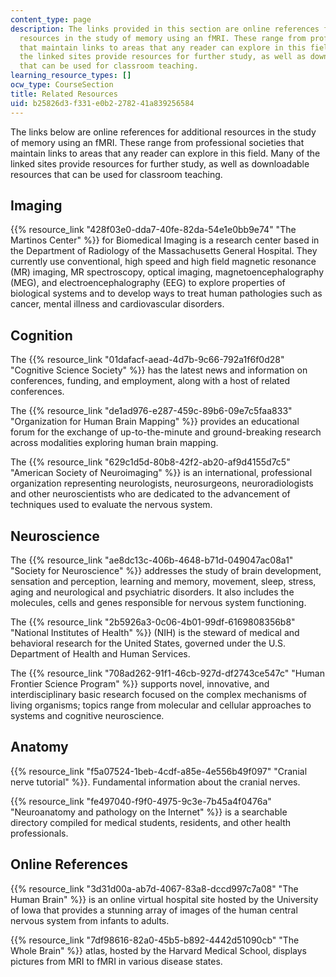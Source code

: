 ```yaml
---
content_type: page
description: The links provided in this section are online references for additional
  resources in the study of memory using an fMRI. These range from professional societies
  that maintain links to areas that any reader can explore in this field. Many of
  the linked sites provide resources for further study, as well as downloadable resources
  that can be used for classroom teaching.
learning_resource_types: []
ocw_type: CourseSection
title: Related Resources
uid: b25826d3-f331-e0b2-2782-41a839256584
---
```


The links below are online references for additional resources in the study of memory using an fMRI. These range from professional societies that maintain links to areas that any reader can explore in this field. Many of the linked sites provide resources for further study, as well as downloadable resources that can be used for classroom teaching.

Imaging
-------

{{% resource_link "428f03e0-dda7-40fe-82da-54e1e0bb9e74" "The Martinos Center" %}} for Biomedical Imaging is a research center based in the Department of Radiology of the Massachusetts General Hospital. They currently use conventional, high speed and high field magnetic resonance (MR) imaging, MR spectroscopy, optical imaging, magnetoencephalography (MEG), and electroencephalography (EEG) to explore properties of biological systems and to develop ways to treat human pathologies such as cancer, mental illness and cardiovascular disorders.

Cognition
---------

The {{% resource_link "01dafacf-aead-4d7b-9c66-792a1f6f0d28" "Cognitive Science Society" %}} has the latest news and information on conferences, funding, and employment, along with a host of related conferences.

The {{% resource_link "de1ad976-e287-459c-89b6-09e7c5faa833" "Organization for Human Brain Mapping" %}} provides an educational forum for the exchange of up-to-the-minute and ground-breaking research across modalities exploring human brain mapping.

The {{% resource_link "629c1d5d-80b8-42f2-ab20-af9d4155d7c5" "American Society of Neuroimaging" %}} is an international, professional organization representing neurologists, neurosurgeons, neuroradiologists and other neuroscientists who are dedicated to the advancement of techniques used to evaluate the nervous system.

Neuroscience
------------

The {{% resource_link "ae8dc13c-406b-4648-b71d-049047ac08a1" "Society for Neuroscience" %}} addresses the study of brain development, sensation and perception, learning and memory, movement, sleep, stress, aging and neurological and psychiatric disorders. It also includes the molecules, cells and genes responsible for nervous system functioning.

The {{% resource_link "2b5926a3-0c06-4b01-99df-6169808356b8" "National Institutes of Health" %}} (NIH) is the steward of medical and behavioral research for the United States, governed under the U.S. Department of Health and Human Services.

The {{% resource_link "708ad262-91f1-46cb-927d-df2743ce547c" "Human Frontier Science Program" %}} supports novel, innovative, and interdisciplinary basic research focused on the complex mechanisms of living organisms; topics range from molecular and cellular approaches to systems and cognitive neuroscience.

Anatomy
-------

{{% resource_link "f5a07524-1beb-4cdf-a85e-4e556b49f097" "Cranial nerve tutorial" %}}. Fundamental information about the cranial nerves.

{{% resource_link "fe497040-f9f0-4975-9c3e-7b45a4f0476a" "Neuroanatomy and pathology on the Internet" %}} is a searchable directory compiled for medical students, residents, and other health professionals.

Online References
-----------------

{{% resource_link "3d31d00a-ab7d-4067-83a8-dccd997c7a08" "The Human Brain" %}} is an online virtual hospital site hosted by the University of Iowa that provides a stunning array of images of the human central nervous system from infants to adults.

{{% resource_link "7df98616-82a0-45b5-b892-4442d51090cb" "The Whole Brain" %}} atlas, hosted by the Harvard Medical School, displays pictures from MRI to fMRI in various disease states.